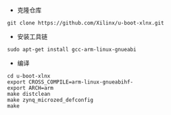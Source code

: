 * 克隆仓库

 ```
 git clone https://github.com/Xilinx/u-boot-xlnx.git
 ```

* 安装工具链 

 ```
 sudo apt-get install gcc-arm-linux-gnueabi 
 ```

* 编译

 ```
 cd u-boot-xlnx
 export CROSS_COMPILE=arm-linux-gnueabihf-
 export ARCH=arm
 make distclean
 make zynq_microzed_defconfig
 make
 ```

